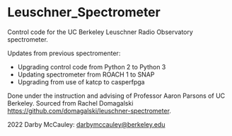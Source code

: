# Leuschner_Spectrometer

Control code for the UC Berkeley Leuschner Radio Observatory spectrometer.

Updates from previous spectromenter:
  - Upgrading control code from Python 2 to Python 3
  - Updating spectrometer from ROACH 1 to SNAP
  - Upgrading from use of katcp to casperfpga

Done under the instruction and advising of Professor Aaron Parsons of UC Berkeley. Sourced from Rachel Domagalski <https://github.com/domagalski/leuschner-spectrometer>.

2022 Darby McCauley: darbymccauley@berkeley.edu
